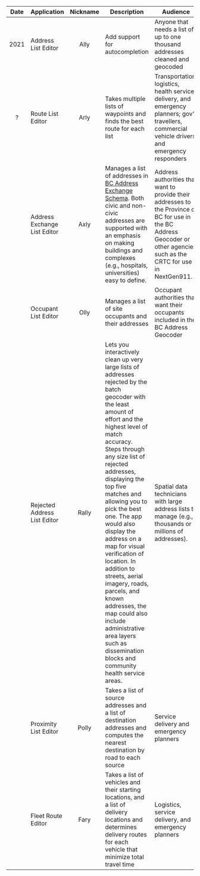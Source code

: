 |Date|Application|Nickname|Description|Audience|
|:----:|----|:----:|----|----|
|2021|Address List Editor|Ally|Add support for autocompletion|Anyone that needs a list of up to one thousand addresses cleaned and geocoded
|?|Route List Editor|Arly|Takes multiple lists of waypoints and finds the best route for each list|Transportation, logistics, health service delivery, and emergency planners; gov't travellers, commercial vehicle drivers, and emergency responders
||Address Exchange List Editor|Axly|Manages a list of addresses in [BC Address Exchange Schema](https://github.com/bcgov/ols-geocoder/blob/gh-pages/BCAddressExchangeSchema.md). Both civic and non-civic addresses are supported with an emphasis on making buildings and complexes (e.g., hospitals, universities) easy to define.|Address authorities that want to provide their addresses to the Province of BC for use in the BC Address Geocoder or other agencies such as the CRTC for use in NextGen911.
||Occupant List Editor|Olly|Manages a list of site occupants and their addresses|Occupant authorities that want their occupants included in the BC Address Geocoder
|| Rejected Address List Editor|Rally|Lets you interactively clean up very large lists of addresses rejected by the batch geocoder with the least amount of effort and the highest level of match accuracy. Steps through any size list of rejected  addresses, displaying the top five matches and allowing you to pick the best one. The app would also display the address on a map for visual verification of location. In addition to streets, aerial imagery, roads, parcels, and known addresses, the map could also include administrative area layers such as dissemination blocks and community health service areas.|Spatial data technicians with large address lists to manage (e.g., thousands or millions of addresses).
||Proximity List Editor|Polly|Takes a list of source addresses and a list of destination addresses and computes the nearest destination by road to each source|Service delivery and emergency planners
||Fleet Route Editor|Fary|Takes a list of vehicles and their starting locations, and a list of delivery locations and determines delivery routes for each vehicle that minimize total travel time|Logistics, service delivery, and emergency planners
